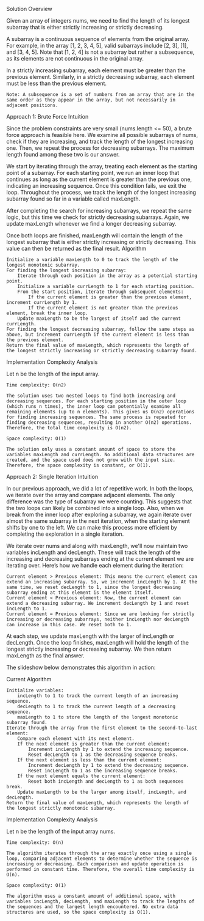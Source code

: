 Solution
Overview

Given an array of integers nums, we need to find the length of its longest subarray that is either strictly increasing or strictly decreasing.

A subarray is a continuous sequence of elements from the original array. For example, in the array [1, 2, 3, 4, 5], valid subarrays include [2, 3], [1], and [3, 4, 5]. Note that [1, 2, 4] is not a subarray but rather a subsequence, as its elements are not continuous in the original array.

In a strictly increasing subarray, each element must be greater than the previous element. Similarly, in a strictly decreasing subarray, each element must be less than the previous element.

    Note: A subsequence is a set of numbers from an array that are in the same order as they appear in the array, but not necessarily in adjacent positions.

Approach 1: Brute Force
Intuition

Since the problem constraints are very small (nums.length <= 50), a brute force approach is feasible here. We examine all possible subarrays of nums, check if they are increasing, and track the length of the longest increasing one. Then, we repeat the process for decreasing subarrays. The maximum length found among these two is our answer.

We start by iterating through the array, treating each element as the starting point of a subarray. For each starting point, we run an inner loop that continues as long as the current element is greater than the previous one, indicating an increasing sequence. Once this condition fails, we exit the loop. Throughout the process, we track the length of the longest increasing subarray found so far in a variable called maxLength.

After completing the search for increasing subarrays, we repeat the same logic, but this time we check for strictly decreasing subarrays. Again, we update maxLength whenever we find a longer decreasing subarray.

Once both loops are finished, maxLength will contain the length of the longest subarray that is either strictly increasing or strictly decreasing. This value can then be returned as the final result.
Algorithm

    Initialize a variable maxLength to 0 to track the length of the longest monotonic subarray.
    For finding the longest increasing subarray:
        Iterate through each position in the array as a potential starting point.
        Initialize a variable currLength to 1 for each starting position.
        From the start position, iterate through subsequent elements:
            If the current element is greater than the previous element, increment currLength by 1.
            If the current element is not greater than the previous element, break the inner loop.
        Update maxLength to be the largest of itself and the current currLength.
    For finding the longest decreasing subarray, follow the same steps as above, but increment currLength if the current element is less than the previous element.
    Return the final value of maxLength, which represents the length of the longest strictly increasing or strictly decreasing subarray found.

Implementation
Complexity Analysis

Let n be the length of the input array.

    Time complexity: O(n2)

    The solution uses two nested loops to find both increasing and decreasing sequences. For each starting position in the outer loop (which runs n times), the inner loop can potentially examine all remaining elements (up to n elements). This gives us O(n2) operations for finding increasing sequences. The same process is repeated for finding decreasing sequences, resulting in another O(n2) operations. Therefore, the total time complexity is O(n2).

    Space complexity: O(1)

    The solution only uses a constant amount of space to store the variables maxLength and currLength. No additional data structures are created, and the space used does not grow with the input size. Therefore, the space complexity is constant, or O(1).

Approach 2: Single Iteration
Intuition

In our previous approach, we did a lot of repetitive work. In both the loops, we iterate over the array and compare adjacent elements. The only difference was the type of subarray we were counting. This suggests that the two loops can likely be combined into a single loop. Also, when we break from the inner loop after exploring a subarray, we again iterate over almost the same subarray in the next iteration, when the starting element shifts by one to the left. We can make this process more efficient by completing the exploration in a single iteration.

We iterate over nums and along with maxLength, we'll now maintain two variables incLength and decLength. These will track the length of the increasing and decreasing subarrays ending at the current element we are iterating over. Here’s how we handle each element during the iteration:

    Current element > Previous element: This means the current element can extend an increasing subarray. So, we increment incLength by 1. At the same time, we reset decLength to 1, since the longest decreasing subarray ending at this element is the element itself.
    Current element < Previous element: Now, the current element can extend a decreasing subarray. We increment decLength by 1 and reset incLength to 1.
    Current element = Previous element: Since we are looking for strictly increasing or decreasing subarrays, neither incLength nor decLength can increase in this case. We reset both to 1.

At each step, we update maxLength with the larger of incLength or decLength. Once the loop finishes, maxLength will hold the length of the longest strictly increasing or decreasing subarray. We then return maxLength as the final answer.

The slideshow below demonstrates this algorithm in action:

Current
Algorithm

    Initialize variables:
        incLength to 1 to track the current length of an increasing sequence.
        decLength to 1 to track the current length of a decreasing sequence.
        maxLength to 1 to store the length of the longest monotonic subarray found.
    Iterate through the array from the first element to the second-to-last element:
        Compare each element with its next element.
        If the next element is greater than the current element:
            Increment incLength by 1 to extend the increasing sequence.
            Reset decLength to 1 as the decreasing sequence breaks.
        If the next element is less than the current element:
            Increment decLength by 1 to extend the decreasing sequence.
            Reset incLength to 1 as the increasing sequence breaks.
        If the next element equals the current element:
            Reset both incLength and decLength to 1 as both sequences break.
        Update maxLength to be the larger among itself, incLength, and decLength.
    Return the final value of maxLength, which represents the length of the longest strictly monotonic subarray.

Implementation
Complexity Analysis

Let n be the length of the input array nums.

    Time complexity: O(n)

    The algorithm iterates through the array exactly once using a single loop, comparing adjacent elements to determine whether the sequence is increasing or decreasing. Each comparison and update operation is performed in constant time. Therefore, the overall time complexity is O(n).

    Space complexity: O(1)

    The algorithm uses a constant amount of additional space, with variables incLength, decLength, and maxLength to track the lengths of the sequences and the largest length encountered. No extra data structures are used, so the space complexity is O(1).
